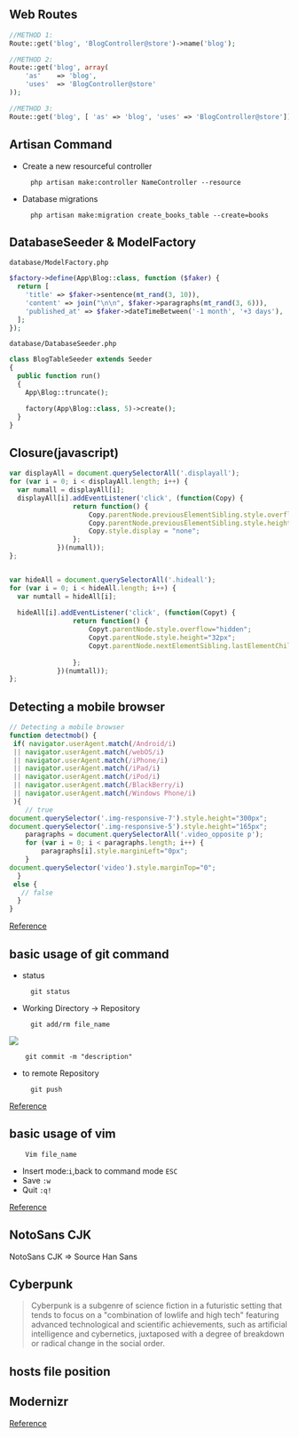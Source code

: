 ## Web Routes

```php
//METHOD 1:
Route::get('blog', 'BlogController@store')->name('blog');

//METHOD 2:
Route::get('blog', array(
	'as' 	=> 'blog',
	'uses' 	=> 'BlogController@store'
));

//METHOD 3:
Route::get('blog', [ 'as' => 'blog', 'uses' => 'BlogController@store']);

```

## Artisan Command

* Create a new resourceful controller

        php artisan make:controller NameController --resource


* Database migrations

        php artisan make:migration create_books_table --create=books



## DatabaseSeeder  &  ModelFactory
`database/ModelFactory.php`
```php
$factory->define(App\Blog::class, function ($faker) {
  return [
    'title' => $faker->sentence(mt_rand(3, 10)),
    'content' => join("\n\n", $faker->paragraphs(mt_rand(3, 6))),
    'published_at' => $faker->dateTimeBetween('-1 month', '+3 days'),
  ];
});
```
`database/DatabaseSeeder.php`
```php
class BlogTableSeeder extends Seeder
{
  public function run()
  {
    App\Blog::truncate();

    factory(App\Blog::class, 5)->create();
  }
}
```

## Closure(javascript)
```javascript
var displayAll = document.querySelectorAll('.displayall');
for (var i = 0; i < displayAll.length; i++) {
  var numall = displayAll[i];
  displayAll[i].addEventListener('click', (function(Copy) {
                return function() {
                    Copy.parentNode.previousElementSibling.style.overflow="visible";
                    Copy.parentNode.previousElementSibling.style.height="auto";
                    Copy.style.display = "none";
                };
            })(numall));
};


var hideAll = document.querySelectorAll('.hideall');
for (var i = 0; i < hideAll.length; i++) {
  var numtall = hideAll[i];
  
  hideAll[i].addEventListener('click', (function(Copyt) {
                return function() {
                    Copyt.parentNode.style.overflow="hidden";
                    Copyt.parentNode.style.height="32px";
                    Copyt.parentNode.nextElementSibling.lastElementChild.style.display = "block";
                    
                };
            })(numtall));
};
```

## Detecting a mobile browser
```javascript
// Detecting a mobile browser
function detectmob() { 
 if( navigator.userAgent.match(/Android/i)
 || navigator.userAgent.match(/webOS/i)
 || navigator.userAgent.match(/iPhone/i)
 || navigator.userAgent.match(/iPad/i)
 || navigator.userAgent.match(/iPod/i)
 || navigator.userAgent.match(/BlackBerry/i)
 || navigator.userAgent.match(/Windows Phone/i)
 ){
    // true
document.querySelector('.img-responsive-7').style.height="300px";
document.querySelector('.img-responsive-5').style.height="165px";
	paragraphs = document.querySelectorAll('.video_opposite p'); 
	for (var i = 0; i < paragraphs.length; i++) {
		paragraphs[i].style.marginLeft="0px";
	}
document.querySelector('video').style.marginTop="0";
  }
 else {
   // false
  }
}
```
[Reference](https://stackoverflow.com/questions/11381673/detecting-a-mobile-browser)

## basic usage of git command
* status
        
        git status

* Working Directory -> Repository

        git add/rm file_name
![](https://cdn.liaoxuefeng.com/cdn/files/attachments/001384907702917346729e9afbf4127b6dfbae9207af016000/0)

        git commit -m "description"

* to remote Repository

        git push

[Reference](https://www.liaoxuefeng.com/wiki/0013739516305929606dd18361248578c67b8067c8c017b000/0013745374151782eb658c5a5ca454eaa451661275886c6000)

## basic usage of vim

        Vim file_name

* Insert mode:`i`,back to command mode `ESC`
* Save `:w`
* Quit `:q!`

[Reference](https://blog.csdn.net/yu870646595/article/details/52045150)


## NotoSans CJK
NotoSans CJK => Source Han Sans

## Cyberpunk

>Cyberpunk is a subgenre of science fiction in a futuristic setting that tends to focus on a "combination of lowlife and high tech" featuring advanced technological and scientific achievements, such as artificial intelligence and cybernetics, juxtaposed with a degree of breakdown 
>or radical change in the social order.

## hosts file position

## Modernizr
[Reference](modernizr.com)